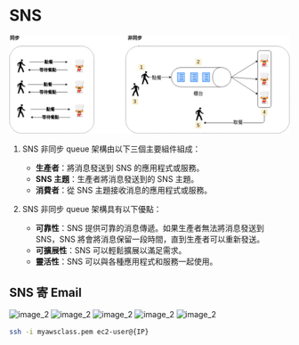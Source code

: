 # SNS
![image_1](picture/1_wejxUJ1-h-d7zbFl0pNWZQ.png)

1. SNS 非同步 queue 架構由以下三個主要組件組成：

    * **生產者**：將消息發送到 SNS 的應用程式或服務。
    * **SNS 主題**：生產者將消息發送到的 SNS 主題。
    * **消費者**：從 SNS 主題接收消息的應用程式或服務。

2. SNS 非同步 queue 架構具有以下優點：

    * **可靠性**：SNS 提供可靠的消息傳遞。如果生產者無法將消息發送到 SNS，SNS 將會將消息保留一段時間，直到生產者可以重新發送。
    * **可擴展性**：SNS 可以輕鬆擴展以滿足需求。
    * **靈活性**：SNS 可以與各種應用程式和服務一起使用。

## SNS 寄 Email
![image_2](picture/)
![image_2](picture/)
![image_2](picture/)
![image_2](picture/)
![image_2](picture/)

```bash
ssh -i myawsclass.pem ec2-user@{IP}
```